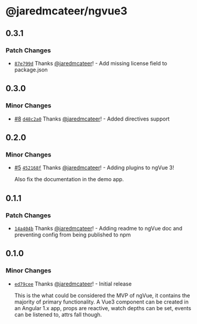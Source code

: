 # @jaredmcateer/ngvue3

## 0.3.1

### Patch Changes

- [`87e799d`](https://github.com/jaredmcateer/ngVue3/commit/87e799d6c9611e66965ca002e07a89e8539b17ed) Thanks [@jaredmcateer](https://github.com/jaredmcateer)! - Add missing license field to package.json

## 0.3.0

### Minor Changes

- [#8](https://github.com/jaredmcateer/ngVue3/pull/8) [`d48c2a0`](https://github.com/jaredmcateer/ngVue3/commit/d48c2a0a6ab389f442f00e8cde3a9ab6388f1244) Thanks [@jaredmcateer](https://github.com/jaredmcateer)! - Added directives support

## 0.2.0

### Minor Changes

- [#5](https://github.com/jaredmcateer/ngVue3/pull/5) [`452168f`](https://github.com/jaredmcateer/ngVue3/commit/452168f577e6af5945ba2f1f6e069184a1fab639) Thanks [@jaredmcateer](https://github.com/jaredmcateer)! - Adding plugins to ngVue 3!

  Also fix the documentation in the demo app.

## 0.1.1

### Patch Changes

- [`14a404b`](https://github.com/jaredmcateer/ngVue3/commit/14a404b6d9f2000759411012350687cea6de00d3) Thanks [@jaredmcateer](https://github.com/jaredmcateer)! - Adding readme to ngVue doc and preventing config from being published to npm

## 0.1.0

### Minor Changes

- [`ed79cee`](https://github.com/jaredmcateer/ngVue3/commit/ed79cee087f1474ab5ee744d6ead97651c32e5cf) Thanks [@jaredmcateer](https://github.com/jaredmcateer)! - Initial release

  This is the what could be considered the MVP of ngVue, it contains the majority of primary functionality. A Vue3 component can be created in an Angular 1.x app, props are reactive, watch depths can be set, events can be listened to, attrs fall though.
